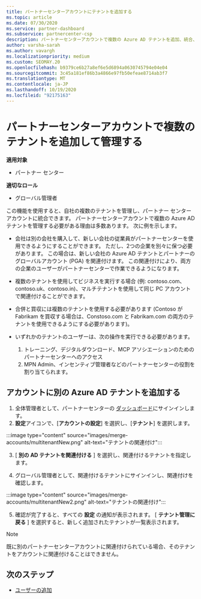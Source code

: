 ```yaml
---
title: パートナーセンターアカウントにテナントを追加する
ms.topic: article
ms.date: 07/30/2020
ms.service: partner-dashboard
ms.subservice: partnercenter-csp
description: パートナーセンターアカウントで複数の Azure AD テナントを追加、統合、または管理する方法について説明します。 いくつかの理由についても説明します。
author: varsha-sarah
ms.author: vavargh
ms.localizationpriority: medium
ms.custom: SEOMAY.20
ms.openlocfilehash: b9379ce6b27a8ef6e5d6894a0630745794e04e04
ms.sourcegitcommit: 3c45a181ef86b3a4866e97fb50efeae8714ab3f7
ms.translationtype: MT
ms.contentlocale: ja-JP
ms.lasthandoff: 10/19/2020
ms.locfileid: "92175163"
---
```

# <a name="add-and-manage-multiple-tenants-in-your-partner-center-account"></a>パートナーセンターアカウントで複数のテナントを追加して管理する

**適用対象**

- パートナー センター

**適切なロール**

- グローバル管理者

この機能を使用すると、自社の複数のテナントを管理し、パートナー センター アカウントに統合できます。 パートナーセンターアカウントで複数の Azure AD テナントを管理する必要がある理由は多数あります。 次に例を示します。

- 会社は別の会社を購入して、新しい会社の従業員がパートナーセンターを使用できるようにすることができます。 ただし、2つの企業を別々に保つ必要があります。 この場合は、新しい会社の Azure AD テナントとパートナーのグローバルアカウント (PGA) を関連付けます。 この関連付けにより、両方の企業のユーザーがパートナーセンターで作業できるようになります。

- 複数のテナントを使用してビジネスを実行する場合 (例: contoso.com、contoso.uk、contoso.in)、マルチテナントを使用して同じ PC アカウントで関連付けることができます。

- 合併と買収には複数のテナントを使用する必要があります (Contoso が Fabrikam を買収する場合は、Constoso.com と Fabrikam.com の両方のテナントを使用できるようにする必要があります)。

- いずれかのテナントのユーザーは、次の操作を実行できる必要があります。
    1.  トレーニング、デジタルダウンロード、MCP アソシエーションのためのパートナーセンターへのアクセス
    2.  MPN Admin、インセンティブ管理者などのパートナーセンターの役割を割り当てられます。


## <a name="add-another-azure-ad-tenant-to-your-account"></a>アカウントに別の Azure AD テナントを追加する

1. 全体管理者として、パートナーセンターの [ダッシュボード](https://partner.microsoft.com/dashboard)にサインインします。
1. **設定**アイコンで、[**アカウントの設定**] を選択し、[**テナント**] を選択します。
 
:::image type="content" source="images/merge-accounts/multitenantNew.png" alt-text="テナントの関連付け"::: 

3. [ **別の AD テナントを関連付ける** ] を選択し、関連付けるテナントを指定します。

1. グローバル管理者として、関連付けるテナントにサインインし、関連付けを確認します。 

:::image type="content" source="images/merge-accounts/multitenantNew2.png" alt-text="テナントの関連付け"::: 

5. 確認が完了すると、すべての **設定** の通知が表示されます。  [ **テナント管理に戻る** ] を選択すると、新しく追加されたテナントが一覧表示されます。 
 

>[!NOTE]
>既に別のパートナーセンターアカウントに関連付けられている場合、そのテナントをアカウントに関連付けることはできません。

 
## <a name="next-steps"></a>次のステップ

- [ユーザーの追加](create-user-accounts-and-set-permissions.md)
